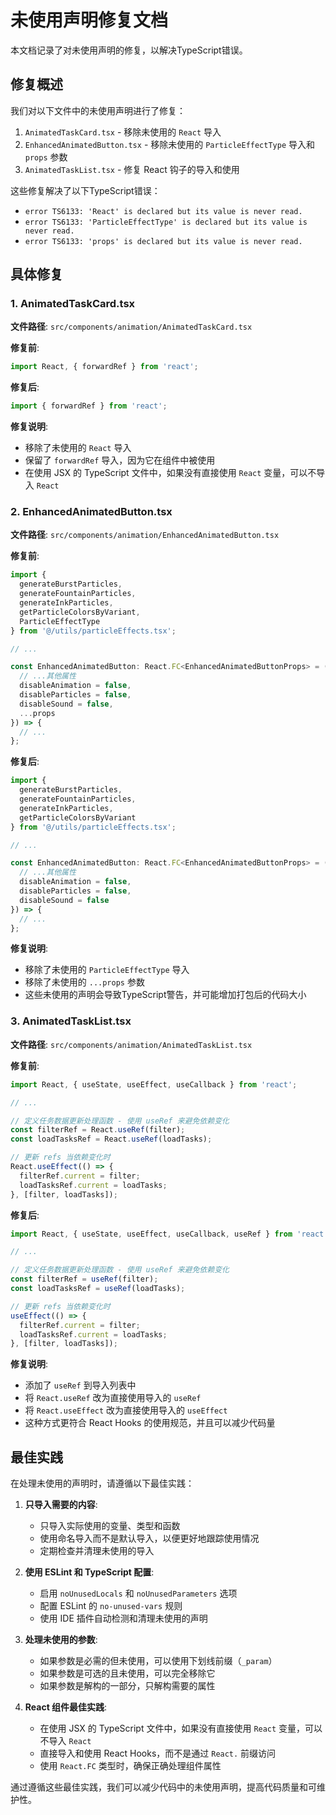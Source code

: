 # 未使用声明修复文档

本文档记录了对未使用声明的修复，以解决TypeScript错误。

## 修复概述

我们对以下文件中的未使用声明进行了修复：

1. `AnimatedTaskCard.tsx` - 移除未使用的 `React` 导入
2. `EnhancedAnimatedButton.tsx` - 移除未使用的 `ParticleEffectType` 导入和 `props` 参数
3. `AnimatedTaskList.tsx` - 修复 React 钩子的导入和使用

这些修复解决了以下TypeScript错误：

- `error TS6133: 'React' is declared but its value is never read.`
- `error TS6133: 'ParticleEffectType' is declared but its value is never read.`
- `error TS6133: 'props' is declared but its value is never read.`

## 具体修复

### 1. AnimatedTaskCard.tsx

**文件路径**: `src/components/animation/AnimatedTaskCard.tsx`

**修复前**:
```typescript
import React, { forwardRef } from 'react';
```

**修复后**:
```typescript
import { forwardRef } from 'react';
```

**修复说明**:
- 移除了未使用的 `React` 导入
- 保留了 `forwardRef` 导入，因为它在组件中被使用
- 在使用 JSX 的 TypeScript 文件中，如果没有直接使用 `React` 变量，可以不导入 `React`

### 2. EnhancedAnimatedButton.tsx

**文件路径**: `src/components/animation/EnhancedAnimatedButton.tsx`

**修复前**:
```typescript
import {
  generateBurstParticles,
  generateFountainParticles,
  generateInkParticles,
  getParticleColorsByVariant,
  ParticleEffectType
} from '@/utils/particleEffects.tsx';

// ...

const EnhancedAnimatedButton: React.FC<EnhancedAnimatedButtonProps> = ({
  // ...其他属性
  disableAnimation = false,
  disableParticles = false,
  disableSound = false,
  ...props
}) => {
  // ...
};
```

**修复后**:
```typescript
import {
  generateBurstParticles,
  generateFountainParticles,
  generateInkParticles,
  getParticleColorsByVariant
} from '@/utils/particleEffects.tsx';

// ...

const EnhancedAnimatedButton: React.FC<EnhancedAnimatedButtonProps> = ({
  // ...其他属性
  disableAnimation = false,
  disableParticles = false,
  disableSound = false
}) => {
  // ...
};
```

**修复说明**:
- 移除了未使用的 `ParticleEffectType` 导入
- 移除了未使用的 `...props` 参数
- 这些未使用的声明会导致TypeScript警告，并可能增加打包后的代码大小

### 3. AnimatedTaskList.tsx

**文件路径**: `src/components/animation/AnimatedTaskList.tsx`

**修复前**:
```typescript
import React, { useState, useEffect, useCallback } from 'react';

// ...

// 定义任务数据更新处理函数 - 使用 useRef 来避免依赖变化
const filterRef = React.useRef(filter);
const loadTasksRef = React.useRef(loadTasks);

// 更新 refs 当依赖变化时
React.useEffect(() => {
  filterRef.current = filter;
  loadTasksRef.current = loadTasks;
}, [filter, loadTasks]);
```

**修复后**:
```typescript
import React, { useState, useEffect, useCallback, useRef } from 'react';

// ...

// 定义任务数据更新处理函数 - 使用 useRef 来避免依赖变化
const filterRef = useRef(filter);
const loadTasksRef = useRef(loadTasks);

// 更新 refs 当依赖变化时
useEffect(() => {
  filterRef.current = filter;
  loadTasksRef.current = loadTasks;
}, [filter, loadTasks]);
```

**修复说明**:
- 添加了 `useRef` 到导入列表中
- 将 `React.useRef` 改为直接使用导入的 `useRef`
- 将 `React.useEffect` 改为直接使用导入的 `useEffect`
- 这种方式更符合 React Hooks 的使用规范，并且可以减少代码量

## 最佳实践

在处理未使用的声明时，请遵循以下最佳实践：

1. **只导入需要的内容**:
   - 只导入实际使用的变量、类型和函数
   - 使用命名导入而不是默认导入，以便更好地跟踪使用情况
   - 定期检查并清理未使用的导入

2. **使用 ESLint 和 TypeScript 配置**:
   - 启用 `noUnusedLocals` 和 `noUnusedParameters` 选项
   - 配置 ESLint 的 `no-unused-vars` 规则
   - 使用 IDE 插件自动检测和清理未使用的声明

3. **处理未使用的参数**:
   - 如果参数是必需的但未使用，可以使用下划线前缀（`_param`）
   - 如果参数是可选的且未使用，可以完全移除它
   - 如果参数是解构的一部分，只解构需要的属性

4. **React 组件最佳实践**:
   - 在使用 JSX 的 TypeScript 文件中，如果没有直接使用 `React` 变量，可以不导入 `React`
   - 直接导入和使用 React Hooks，而不是通过 `React.` 前缀访问
   - 使用 `React.FC` 类型时，确保正确处理组件属性

通过遵循这些最佳实践，我们可以减少代码中的未使用声明，提高代码质量和可维护性。

